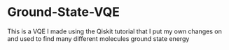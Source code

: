 # Ground-State-VQE
This is a VQE I made using the Qiskit tutorial that I put my own changes on and used to find many different molecules ground state energy
